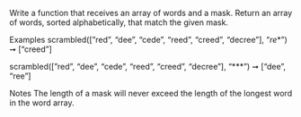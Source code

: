Write a function that receives an array of words and a mask. Return an array of words, sorted alphabetically, that match the given mask.

Examples
scrambled([”red”, “dee”, “cede”, “reed”, “creed”, “decree”], “*re**”) ➞ [“creed”]

scrambled([”red”, “dee”, “cede”, “reed”, “creed”, “decree”], “***”) ➞ [“dee”, “ree”]

Notes
The length of a mask will never exceed the length of the longest word in the word array.